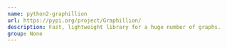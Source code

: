 ```yaml
---
name: python2-graphillion
url: https://pypi.org/project/Graphillion/
description: Fast, lightweight library for a huge number of graphs.
group: None
---
```


